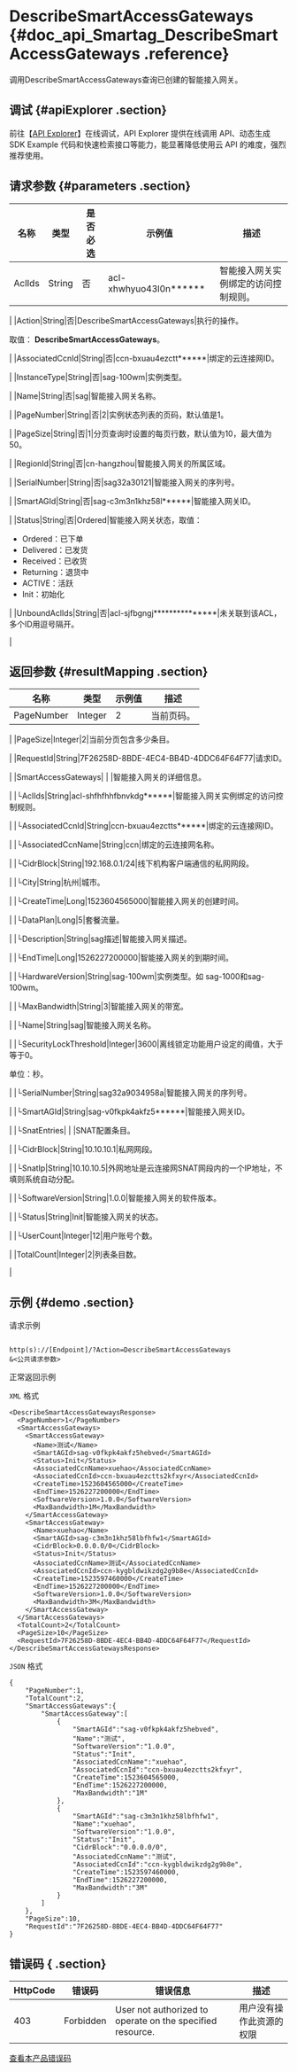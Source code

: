 # DescribeSmartAccessGateways {#doc_api_Smartag_DescribeSmartAccessGateways .reference}

调用DescribeSmartAccessGateways查询已创建的智能接入网关。

## 调试 {#apiExplorer .section}

前往【[API Explorer](https://api.aliyun.com/#product=Smartag&api=DescribeSmartAccessGateways)】在线调试，API Explorer 提供在线调用 API、动态生成 SDK Example 代码和快速检索接口等能力，能显著降低使用云 API 的难度，强烈推荐使用。

## 请求参数 {#parameters .section}

|名称|类型|是否必选|示例值|描述|
|--|--|----|---|--|
|AclIds|String|否|acl-xhwhyuo43l0n\*\*\*\*\*\*|智能接入网关实例绑定的访问控制规则。

 |
|Action|String|否|DescribeSmartAccessGateways|执行的操作。

 取值： **DescribeSmartAccessGateways**。

 |
|AssociatedCcnId|String|否|ccn-bxuau4ezctt\*\*\*\*\*\*|绑定的云连接网ID。

 |
|InstanceType|String|否|sag-100wm|实例类型。

 |
|Name|String|否|sag|智能接入网关名称。

 |
|PageNumber|String|否|2|实例状态列表的页码，默认值是1。

 |
|PageSize|String|否|1|分页查询时设置的每页行数，默认值为10，最大值为50。

 |
|RegionId|String|否|cn-hangzhou|智能接入网关的所属区域。

 |
|SerialNumber|String|否|sag32a30121|智能接入网关的序列号。

 |
|SmartAGId|String|否|sag-c3m3n1khz58l\*\*\*\*\*\*|智能接入网关ID。

 |
|Status|String|否|Ordered|智能接入网关状态，取值：

 -   Ordered：已下单
-   Delivered：已发货
-   Received：已收货
-   Returning：退货中
-   ACTIVE：活跃
-   Init：初始化

 |
|UnboundAclIds|String|否|acl-sjfbgngj\*\*\*\*\*\*\*\*\*\*\*\*\*\*\*|未关联到该ACL，多个ID用逗号隔开。

 |

## 返回参数 {#resultMapping .section}

|名称|类型|示例值|描述|
|--|--|---|--|
|PageNumber|Integer|2|当前页码。

 |
|PageSize|Integer|2|当前分页包含多少条目。

 |
|RequestId|String|7F26258D-8BDE-4EC4-BB4D-4DDC64F64F77|请求ID。

 |
|SmartAccessGateways| | |智能接入网关的详细信息。

 |
|└AclIds|String|acl-shfhfhhfbnvkdg\*\*\*\*\*\*|智能接入网关实例绑定的访问控制规则。

 |
|└AssociatedCcnId|String|ccn-bxuau4ezctts\*\*\*\*\*\*|绑定的云连接网ID。

 |
|└AssociatedCcnName|String|ccn|绑定的云连接网名称。

 |
|└CidrBlock|String|192.168.0.1/24|线下机构客户端通信的私网网段。

 |
|└City|String|杭州|城市。

 |
|└CreateTime|Long|1523604565000|智能接入网关的创建时间。

 |
|└DataPlan|Long|5|套餐流量。

 |
|└Description|String|sag描述|智能接入网关描述。

 |
|└EndTime|Long|1526227200000|智能接入网关的到期时间。

 |
|└HardwareVersion|String|sag-100wm|实例类型。如 sag-1000和sag-100wm。

 |
|└MaxBandwidth|String|3|智能接入网关的带宽。

 |
|└Name|String|sag|智能接入网关名称。

 |
|└SecurityLockThreshold|Integer|3600|离线锁定功能用户设定的阈值，大于等于0。

 单位：秒。

 |
|└SerialNumber|String|sag32a9034958a|智能接入网关的序列号。

 |
|└SmartAGId|String|sag-v0fkpk4akfz5\*\*\*\*\*\*|智能接入网关ID。

 |
|└SnatEntries| | |SNAT配置条目。

 |
|└CidrBlock|String|10.10.10.1|私网网段。

 |
|└SnatIp|String|10.10.10.5|外网地址是云连接网SNAT网段内的一个IP地址，不填则系统自动分配。

 |
|└SoftwareVersion|String|1.0.0|智能接入网关的软件版本。

 |
|└Status|String|Init|智能接入网关的状态。

 |
|└UserCount|Integer|12|用户账号个数。

 |
|TotalCount|Integer|2|列表条目数。

 |

## 示例 {#demo .section}

请求示例

``` {#request_demo}

http(s)://[Endpoint]/?Action=DescribeSmartAccessGateways
&<公共请求参数>

```

正常返回示例

`XML` 格式

``` {#xml_return_success_demo}
<DescribeSmartAccessGatewaysResponse>
  <PageNumber>1</PageNumber>
  <SmartAccessGateways>
    <SmartAccessGateway>
      <Name>测试</Name>
      <SmartAGId>sag-v0fkpk4akfz5hebved</SmartAGId>
      <Status>Init</Status>
      <AssociatedCcnName>xuehao</AssociatedCcnName>
      <AssociatedCcnId>ccn-bxuau4ezctts2kfxyr</AssociatedCcnId>
      <CreateTime>1523604565000</CreateTime>
      <EndTime>1526227200000</EndTime>
      <SoftwareVersion>1.0.0</SoftwareVersion>
      <MaxBandwidth>1M</MaxBandwidth>
    </SmartAccessGateway>
    <SmartAccessGateway>
      <Name>xuehao</Name>
      <SmartAGId>sag-c3m3n1khz58lbfhfw1</SmartAGId>
      <CidrBlock>0.0.0.0/0</CidrBlock>
      <Status>Init</Status>
      <AssociatedCcnName>测试</AssociatedCcnName>
      <AssociatedCcnId>ccn-kygbldwikzdg2g9b8e</AssociatedCcnId>
      <CreateTime>1523597460000</CreateTime>
      <EndTime>1526227200000</EndTime>
      <SoftwareVersion>1.0.0</SoftwareVersion>
      <MaxBandwidth>3M</MaxBandwidth>
    </SmartAccessGateway>
  </SmartAccessGateways>
  <TotalCount>2</TotalCount>
  <PageSize>10</PageSize>
  <RequestId>7F26258D-8BDE-4EC4-BB4D-4DDC64F64F77</RequestId>
</DescribeSmartAccessGatewaysResponse>

```

`JSON` 格式

``` {#json_return_success_demo}
{
	"PageNumber":1,
	"TotalCount":2,
	"SmartAccessGateways":{
		"SmartAccessGateway":[
			{
				"SmartAGId":"sag-v0fkpk4akfz5hebved",
				"Name":"测试",
				"SoftwareVersion":"1.0.0",
				"Status":"Init",
				"AssociatedCcnName":"xuehao",
				"AssociatedCcnId":"ccn-bxuau4ezctts2kfxyr",
				"CreateTime":1523604565000,
				"EndTime":1526227200000,
				"MaxBandwidth":"1M"
			},
			{
				"SmartAGId":"sag-c3m3n1khz58lbfhfw1",
				"Name":"xuehao",
				"SoftwareVersion":"1.0.0",
				"Status":"Init",
				"CidrBlock":"0.0.0.0/0",
				"AssociatedCcnName":"测试",
				"AssociatedCcnId":"ccn-kygbldwikzdg2g9b8e",
				"CreateTime":1523597460000,
				"EndTime":1526227200000,
				"MaxBandwidth":"3M"
			}
		]
	},
	"PageSize":10,
	"RequestId":"7F26258D-8BDE-4EC4-BB4D-4DDC64F64F77"
}
```

## 错误码 { .section}

|HttpCode|错误码|错误信息|描述|
|--------|---|----|--|
|403|Forbidden|User not authorized to operate on the specified resource.|用户没有操作此资源的权限|

[查看本产品错误码](https://error-center.aliyun.com/status/product/Smartag)

